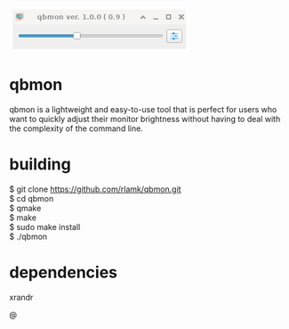 ![My Image](imgs/screenshot.png )

# qbmon
qbmon is a lightweight and easy-to-use tool that is perfect for users who want to quickly adjust their monitor brightness without having to deal with the complexity of the command line.

# building 
$ git clone https://github.com/rlamk/qbmon.git  
$ cd qbmon  
$ qmake<br>
$ make<br>
$ sudo make install  
$ ./qbmon  

# dependencies
xrandr

@